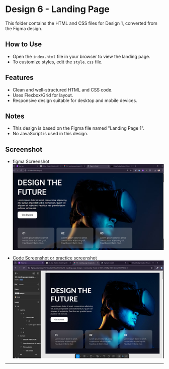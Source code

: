 # Design 6 - Landing Page

This folder contains the HTML and CSS files for Design 1, converted from the Figma design.

## How to Use

- Open the `index.html` file in your browser to view the landing page.
- To customize styles, edit the `style.css` file.

## Features

- Clean and well-structured HTML and CSS code.
- Uses Flexbox/Grid for layout.
- Responsive design suitable for desktop and mobile devices.

## Notes

- This design is based on the Figma file named "Landing Page 1".
- No JavaScript is used in this design.

## Screenshot
- figma Screenshot
![Design 6 Screenshot](/assets/design6/Screenshot%202025-05-25%20165506.png)

- Code Screenshot or practice screenshot
![Design 6 Screenshot](/assets/design6/Screenshot%202025-05-25%20165544.png)

---

